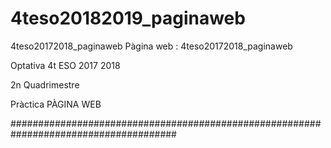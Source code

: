 # 4teso20182019_paginaweb

4teso20172018_paginaweb
Pàgina web : 4teso20172018_paginaweb

Optativa 4t ESO 2017 2018

2n Quadrimestre

Pràctica PÀGINA WEB

######################################################################################
